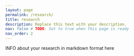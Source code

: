 ```yaml
---
layout: page
permalink: /research/
title: research
description: Replace this text with your description.
nav: false # TODO: Set to true when this page is ready
nav_order: 2
---
```

INFO about your research in markdown format here
